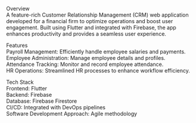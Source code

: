 Overview<br />
A feature-rich Customer Relationship Management (CRM) web application developed for a financial firm to optimize operations and boost user engagement. Built using Flutter and integrated with Firebase, the app enhances productivity and provides a seamless user experience.

Features<br />
Payroll Management: Efficiently handle employee salaries and payments.<br />
Employee Administration: Manage employee details and profiles.<br />
Attendance Tracking: Monitor and record employee attendance.<br />
HR Operations: Streamlined HR processes to enhance workflow efficiency.<br />

Tech Stack<br />
Frontend: Flutter<br />
Backend: Firebase<br />
Database: Firebase Firestore<br />
CI/CD: Integrated with DevOps pipelines<br />
Software Development Approach: Agile methodology<br />
